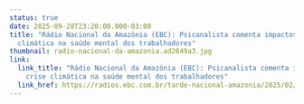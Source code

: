 ```yaml
---
status: true
date: 2025-09-28T23:20:00.000-03:00
title: "Rádio Nacional da Amazônia (EBC): Psicanalista comenta impactos da crise
  climática na saúde mental dos trabalhadores"
thumbnail: radio-nacional-da-amazonia.ad2649a3.jpg
link:
  link_title: "Rádio Nacional da Amazônia (EBC): Psicanalista comenta impactos da
    crise climática na saúde mental dos trabalhadores"
  link_href: https://radios.ebc.com.br/tarde-nacional-amazonia/2025/02/psicologo-comenta-impactos-da-crise-climatica-na-saude-mental-dos-trabalhadores?fbclid=IwY2xjawNGzGxleHRuA2FlbQIxMQABHoO2SeKq9dB7_RpEXsXcmwYaNwlIYItQbxt0yo69fZsJhJ6DhALUhj-w3CNr_aem_u0XPduOXiFSl3Y22_aWJjA
---
```

